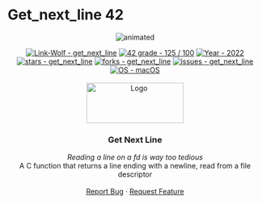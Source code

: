 # Get_next_line 42

<p align="center">
  <img src="https://github.com/Blaeste/gifforgeek/blob/main/giphy.webp" alt="animated" />
</p>

<div id="top"></div>

<div align="center">
	<a href="https://github.com/Blaeste/Get_next_line" title="My repo"><img src="https://img.shields.io/static/v1?label=Link-Wolf&message=get_next_line&color=blue&logo=github&style=for-the-badge" alt="Link-Wolf - get_next_line"></a>
	<a href="https://"><img src="https://img.shields.io/badge/42_grade-125_%2F_100-2ea44f?style=for-the-badge" alt="42 grade - 125 / 100"></a>
	<a href="https://"><img src="https://img.shields.io/badge/Year-2022-ffad9b?style=for-the-badge" alt="Year - 2022"></a>
	<a href="https://github.com/Link-Wolf/get_next_line/stargazers"><img src="https://img.shields.io/github/stars/Link-Wolf/get_next_line?style=for-the-badge&color=yellow" alt="stars - get_next_line"></a>
	<a href="https://github.com/Link-Wolf/get_next_line/network/members"><img src="https://img.shields.io/github/forks/Link-Wolf/get_next_line?style=for-the-badge&color=lightgray" alt="forks - get_next_line"></a>
	<a href="https://github.com/Link-Wolf/get_next_line/issues"><img src="https://img.shields.io/github/issues/Link-Wolf/get_next_line?style=for-the-badge&color=orange" alt="issues - get_next_line"></a>
	<a href="https://www.apple.com/macos/" title="Go to Apple homepage"><img src="https://img.shields.io/badge/OS-macOS-blue?logo=apple&logoColor=white&style=for-the-badge&color=9cf" alt="OS - macOS"></a>
</div>

<!-- PROJECT LOGO -->
<br />
<div align="center">
  <a>
    <img src="https://www.42mulhouse.fr/wp-content/uploads/2022/06/logo-42-Mulhouse-white.svg" alt="Logo" width="192" height="80">
  </a>

  <h3 align="center">Get Next Line</h3>

  <p align="center">
	  <em>Reading a line on a fd is way too tedious</em><br/>
    A C function that returns a line ending with a newline, read from a file descriptor
    <br />
    <br />
    <a href="https://github.com/Link-Wolf/get_next_line/issues">Report Bug</a>
    ·
    <a href="https://github.com/Link-Wolf/get_next_line/issues">Request Feature</a>
  </p>
</div>
